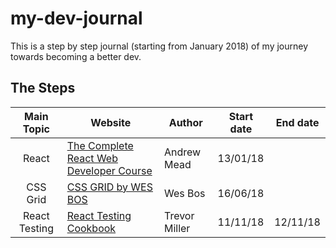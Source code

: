 # my-dev-journal

This is a step by step journal (starting from January 2018) of my journey towards becoming a better dev.

## The Steps

| Main Topic | Website | Author | Start date | End date |
| :------: | ------ | ------ | ------ | :------: |
| React | [The Complete React Web Developer Course](https://completereactcourse.com/) | Andrew Mead | 13/01/18 | |
| CSS Grid | [CSS GRID by WES BOS](https://cssgrid.io) | Wes Bos | 16/06/18 | |
| React Testing | [React Testing Cookbook](https://egghead.io/courses/react-testing-cookbook) | Trevor Miller | 11/11/18 | 12/11/18 |
